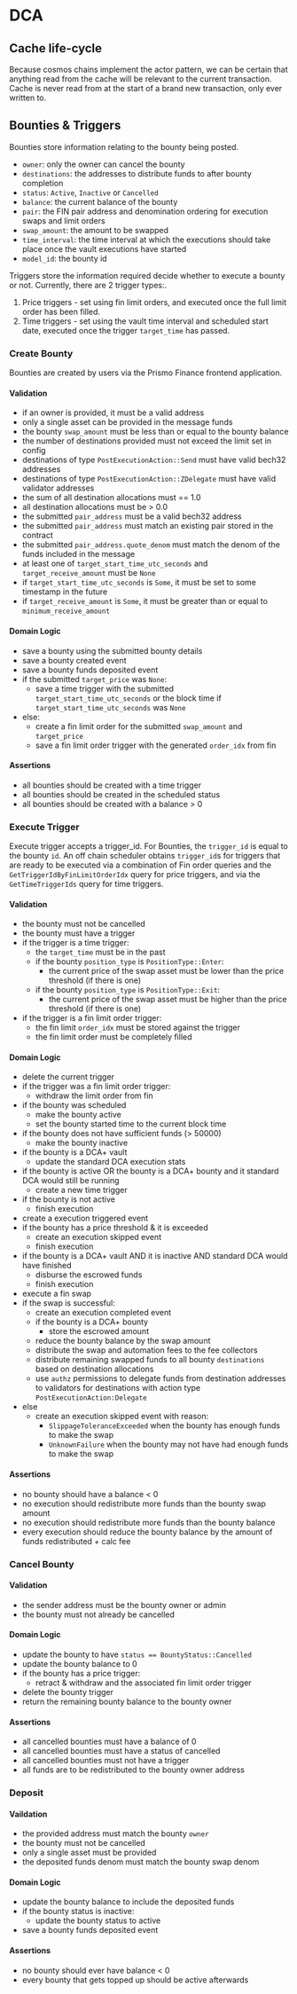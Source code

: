 # DCA

## Cache life-cycle

Because cosmos chains implement the actor pattern, we can be certain that anything read from the cache will be relevant to the current transaction. Cache is never read from at the start of a brand new transaction, only ever written to.

## Bounties & Triggers

Bounties store information relating to the bounty being posted. 

- `owner`: only the owner can cancel the bounty
- `destinations`: the addresses to distribute funds to after bounty completion 
- `status`: `Active`, `Inactive` or `Cancelled`
- `balance`: the current balance of the bounty
- `pair`: the FIN pair address and denomination ordering for execution swaps and limit orders
- `swap_amount`: the amount to be swapped
- `time_interval`: the time interval at which the executions should take place once the vault executions have started
- `model_id`: the bounty id 

Triggers store the information required decide whether to execute a bounty or not. Currently, there are 2 trigger types:.

1. Price triggers - set using fin limit orders, and executed once the full limit order has been filled.
2. Time triggers - set using the vault time interval and scheduled start date, executed once the trigger `target_time` has passed.

### Create Bounty

Bounties are created by users via the Prismo Finance frontend application.

#### Validation

- if an owner is provided, it must be a valid address
- only a single asset can be provided in the message funds
- the bounty `swap_amount` must be less than or equal to the bounty balance
- the number of destinations provided must not exceed the limit set in config
- destinations of type `PostExecutionAction::Send` must have valid bech32 addresses
- destinations of type `PostExecutionAction::ZDelegate` must have valid validator addresses
- the sum of all destination allocations must == 1.0
- all destination allocations must be > 0.0
- the submitted `pair_address` must be a valid bech32 address
- the submitted `pair_address` must match an existing pair stored in the contract
- the submitted `pair_address.quote_denom` must match the denom of the funds included in the message
- at least one of `target_start_time_utc_seconds` and `target_receive_amount` must be `None`
- if `target_start_time_utc_seconds` is `Some`, it must be set to some timestamp in the future
- if `target_receive_amount` is `Some`, it must be greater than or equal to `minimum_receive_amount`

#### Domain Logic

- save a bounty using the submitted bounty details
- save a bounty created event
- save a bounty funds deposited event
- if the submitted `target_price` was `None`:
  - save a time trigger with the submitted `target_start_time_utc_seconds` or the block time if `target_start_time_utc_seconds` was `None`
- else:
  - create a fin limit order for the submitted `swap_amount` and `target_price`
  - save a fin limit order trigger with the generated `order_idx` from fin

#### Assertions

- all bounties should be created with a time trigger
- all bounties should be created in the scheduled status
- all bounties should be created with a balance > 0

### Execute Trigger

Execute trigger accepts a trigger_id. For Bounties, the `trigger_id` is equal to the bounty `id`. An off chain scheduler obtains `trigger_id`s for triggers that are ready to be executed via a combination of Fin order queries and the `GetTriggerIdByFinLimitOrderIdx` query for price triggers, and via the `GetTimeTriggerIds` query for time triggers.

#### Validation

- the bounty must not be cancelled
- the bounty must have a trigger
- if the trigger is a time trigger:
  - the `target_time` must be in the past
  - if the bounty `position_type` is `PositionType::Enter`:
    - the current price of the swap asset must be lower than the price threshold (if there is one)
  - if the bounty `position_type` is `PositionType::Exit`:
    - the current price of the swap asset must be higher than the price threshold (if there is one)
- if the trigger is a fin limit order trigger:
  - the fin limit `order_idx` must be stored against the trigger
  - the fin limit order must be completely filled

#### Domain Logic

- delete the current trigger
- if the trigger was a fin limit order trigger:
  - withdraw the limit order from fin
- if the bounty was scheduled
  - make the bounty active
  - set the bounty started time to the current block time
- if the bounty does not have sufficient funds (> 50000)
  - make the bounty inactive
- if the bounty is a DCA+ vault
  - update the standard DCA execution stats
- if the bounty is active OR the bounty is a DCA+ bounty and it standard DCA would still be running
  - create a new time trigger
- if the bounty is not active
  - finish execution
- create a execution triggered event
- if the bounty has a price threshold & it is exceeded
  - create an execution skipped event
  - finish execution
- if the bounty is a DCA+ vault AND it is inactive AND standard DCA would have finished
  - disburse the escrowed funds
  - finish execution
- execute a fin swap
- if the swap is successful:
  - create an execution completed event
  - if the bounty is a DCA+ bounty
    - store the escrowed amount
  - reduce the bounty balance by the swap amount
  - distribute the swap and automation fees to the fee collectors
  - distribute remaining swapped funds to all bounty `destinations` based on destination allocations
  - use `authz` permissions to delegate funds from destination addresses to validators for destinations with action type `PostExecutionAction:Delegate`
- else
  - create an execution skipped event with reason:
    - `SlippageToleranceExceeded` when the bounty has enough funds to make the swap
    - `UnknownFailure` when the bounty may not have had enough funds to make the swap

#### Assertions

- no bounty should have a balance < 0
- no execution should redistribute more funds than the bounty swap amount
- no execution should redistribute more funds than the bounty balance
- every execution should reduce the bounty balance by the amount of funds redistributed + calc fee

### Cancel Bounty

#### Validation

- the sender address must be the bounty owner or admin
- the bounty must not already be cancelled

#### Domain Logic

- update the bounty to have `status == BountyStatus::Cancelled`
- update the bounty balance to 0
- if the bounty has a price trigger:
  - retract & withdraw and the associated fin limit order trigger
- delete the bounty trigger
- return the remaining bounty balance to the bounty owner

#### Assertions

- all cancelled bounties must have a balance of 0
- all cancelled bounties must have a status of cancelled
- all cancelled bounties must not have a trigger
- all funds are to be redistributed to the bounty owner address

### Deposit

#### Vaildation

- the provided address must match the bounty `owner`
- the bounty must not be cancelled
- only a single asset must be provided
- the deposited funds denom must match the bounty swap denom

#### Domain Logic

- update the bounty balance to include the deposited funds
- if the bounty status is inactive:
  - update the bounty status to active
- save a bounty funds deposited event

#### Assertions

- no bounty should ever have balance < 0
- every bounty that gets topped up should be active afterwards
